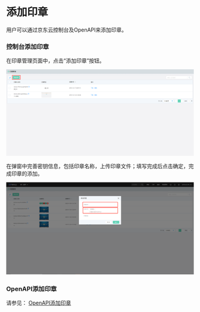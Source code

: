 # 添加印章

用户可以通过京东云控制台及OpenAPI来添加印章。

### 控制台添加印章

在印章管理页面中，点击“添加印章”按钮。

![添加印章.png](/image/Electronic-Signature/添加印章.png)

在弹窗中完善密钥信息，包括印章名称，上传印章文件；填写完成后点击确定，完成印章的添加。

![完善印章信息.png](/image/Electronic-Signature/完善印章信息.png)

### OpenAPI添加印章

请参见： [OpenAPI添加印章](/API/Electronic-Signature/Stamp-Management/uploadStamp.md)